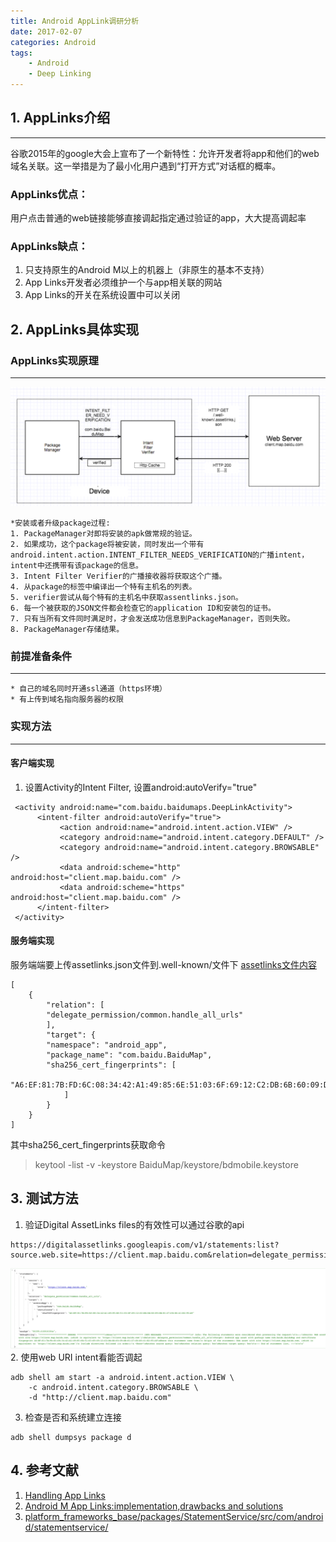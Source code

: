 ```yaml
---
title: Android AppLink调研分析 
date: 2017-02-07
categories: Android 
tags: 
    - Android 
    - Deep Linking
---
```


## 1. AppLinks介绍
---
谷歌2015年的google大会上宣布了一个新特性：允许开发者将app和他们的web域名关联。这一举措是为了最小化用户遇到“打开方式”对话框的概率。

### AppLinks优点：
用户点击普通的web链接能够直接调起指定通过验证的app，大大提高调起率

### AppLinks缺点：
1. 只支持原生的Android M以上的机器上（非原生的基本不支持）
2. App Links开发者必须维护一个与app相关联的网站
3. App Links的开关在系统设置中可以关闭

## 2. AppLinks具体实现
### AppLinks实现原理
***
![yuanlitu](applink/yuanlitu.jpg)

	*安装或者升级package过程:
	1. PackageManager对即将安装的apk做常规的验证。
	2. 如果成功，这个package将被安装，同时发出一个带有android.intent.action.INTENT_FILTER_NEEDS_VERIFICATION的广播intent，intent中还携带有该package的信息。
	3. Intent Filter Verifier的广播接收器将获取这个广播。
	4. 从package的标签中编译出一个特有主机名的列表。
	5. verifier尝试从每个特有的主机名中获取assentlinks.json。
	6. 每一个被获取的JSON文件都会检查它的application ID和安装包的证书。
	7. 只有当所有文件同时满足时，才会发送成功信息到PackageManager，否则失败。
	8. PackageManager存储结果。

### 前提准备条件
***
	* 自己的域名同时开通ssl通道（https环境）
	* 有上传到域名指向服务器的权限 

### 实现方法
***
#### 客户端实现
1. 设置Activity的Intent Filter, 设置android:autoVerify="true"

```
 <activity android:name="com.baidu.baidumaps.DeepLinkActivity">
      <intent-filter android:autoVerify="true">
           <action android:name="android.intent.action.VIEW" />
           <category android:name="android.intent.category.DEFAULT" />
           <category android:name="android.intent.category.BROWSABLE" />
           <data android:scheme="http" android:host="client.map.baidu.com" />
           <data android:scheme="https" android:host="client.map.baidu.com" />
      </intent-filter>
 </activity>
```
	
#### 服务端实现
服务端端要上传assetlinks.json文件到.well-known/文件下
[assetlinks文件内容](http://client.map.baidu.com/.well-known/assetlinks.json)
	
	[
		{
			"relation": [
			"delegate_permission/common.handle_all_urls"
			],
			"target": {
			"namespace": "android_app",
			"package_name": "com.baidu.BaiduMap",
			"sha256_cert_fingerprints": [
				"A6:EF:81:7B:FD:6C:08:34:42:A1:49:85:6E:51:03:6F:69:12:C2:DB:6B:60:09:DB81:27:CD:D6:41:E2:95:A9"
				]
			}	
		}
	]

其中sha256_cert_fingerprints获取命令
> keytool -list -v -keystore BaiduMap/keystore/bdmobile.keystore

## 3. 测试方法
1. 验证Digital AssetLinks files的有效性可以通过谷歌的api
```
https://digitalassetlinks.googleapis.com/v1/statements:list?source.web.site=https://client.map.baidu.com&relation=delegate_permission/common.handle_all_urls
```
![assetlink](applink/assetlinks.jpg)
2. 使用web URI intent看能否调起
```
adb shell am start -a android.intent.action.VIEW \
    -c android.intent.category.BROWSABLE \
    -d "http://client.map.baidu.com"
```
3. 检查是否和系统建立连接
```
adb shell dumpsys package d
```

## 4. 参考文献
1. [Handling App Links](https://developer.android.com/training/app-links/index.html)
2. [Android M App Links:implementation,drawbacks and solutions](http://blog.hokolinks.com/android-m-app-links-implementation-drawbacks/)
3. [platform_frameworks_base/packages/StatementService/src/com/android/statementservice/](https://github.com/android/platform_frameworks_base/tree/master/packages/StatementService/src/com/android/statementservice)


